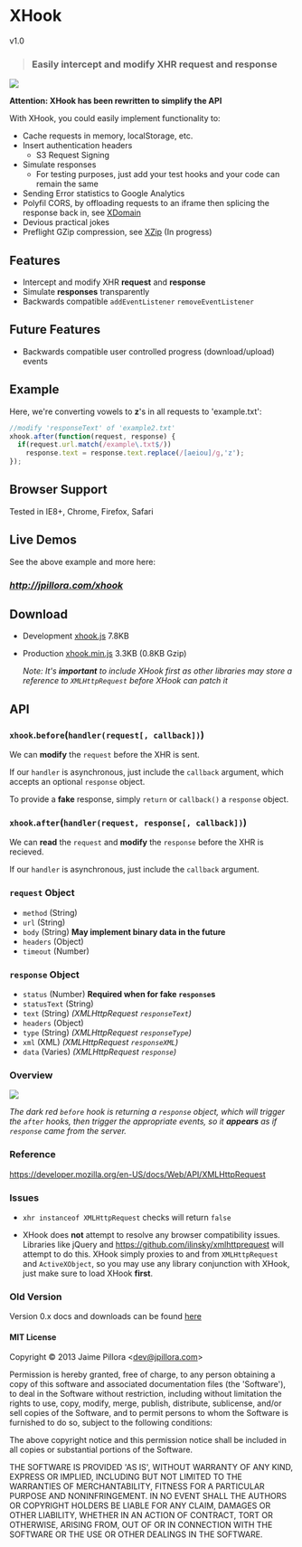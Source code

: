 # XHook

v1.0

> ### Easily intercept and modify XHR request and response

<a href="https://twitter.com/intent/tweet?hashtags=xhook%2Cjavascript%2Cxhr&original_referer=http%3A%2F%2Fgithub.com%2F&text=XHook%3A+Easily+intercept+and+modify+XHR+request+and+response&tw_p=tweetbutton&url=https%3A%2F%2Fgithub.com%2Fjpillora%2Fxhook" target="_blank">
  <img src="http://jpillora.com/github-twitter-button/img/tweet.png"></img>
</a>


**Attention: XHook has been rewritten to simplify the API**

<!--
[![browser support](https://ci.testling.com/jpillora/xhook.png)](https://ci.testling.com/jpillora/xhook)
-->

With XHook, you could easily implement functionality to:

* Cache requests in memory, localStorage, etc.
* Insert authentication headers
  * S3 Request Signing
* Simulate responses
  * For testing purposes, just add your test hooks and your code can remain the same
* Sending Error statistics to Google Analytics
* Polyfil CORS, by offloading requests to an iframe then splicing the response back in, see [XDomain](http://jpillora.com/xdomain)
* Devious practical jokes
* Preflight GZip compression, see [XZip](http://github.com/jpillora/xzip) (In progress)

## Features

* Intercept and modify XHR **request** and **response**
* Simulate **responses** transparently
* Backwards compatible `addEventListener` `removeEventListener`

## Future Features

* Backwards compatible user controlled progress (download/upload) events

## Example

Here, we're converting vowels to **z**'s in all requests to 'example.txt':

``` javascript
//modify 'responseText' of 'example2.txt'
xhook.after(function(request, response) {
  if(request.url.match(/example\.txt$/)) 
    response.text = response.text.replace(/[aeiou]/g,'z');
});
```

## Browser Support

Tested in IE8+, Chrome, Firefox, Safari

<!-- 
[![browser support](https://ci.testling.com/jpillora/xhook.png)](https://ci.testling.com/jpillora/xhook)
 -->

## Live Demos

See the above example and more here:

### *http://jpillora.com/xhook*

## Download

* Development [xhook.js](http://jpillora.com/xhook/dist/1/xhook.js) 7.8KB
* Production [xhook.min.js](http://jpillora.com/xhook/dist/1/xhook.min.js) 3.3KB (0.8KB Gzip)

  *Note: It's **important** to include XHook first as other libraries may store a reference to `XMLHttpRequest` before XHook can patch it*

## API

### `xhook`.`before`(`handler(request[, callback])`)

We can **modify** the `request` before the XHR is sent.

If our `handler` is asynchronous, just include the `callback` argument, which accepts an optional `response` object.

To provide a **fake** response, simply `return` or `callback()` a `response` object.

### `xhook`.`after`(`handler(request, response[, callback])`)

We can **read** the `request` and **modify** the `response` before the XHR is recieved.

If our `handler` is asynchronous, just include the `callback` argument.

### `request` Object

* `method` (String)
* `url` (String)
* `body` (String) **May implement binary data in the future**
* `headers` (Object)
* `timeout` (Number)

### `response` Object

* `status` (Number) **Required when for fake `response`s**
* `statusText` (String)
* `text` (String) *(XMLHttpRequest `responseText`)*
* `headers` (Object)
* `type` (String) *(XMLHttpRequest `responseType`)*
* `xml` (XML) *(XMLHttpRequest `responseXML`)*
* `data` (Varies) *(XMLHttpRequest `response`)*

### Overview

<img src="https://docs.google.com/drawings/d/1PTxHDqdW9iNqagDwtaO0ggXZkJp7ILiRDVWAMHInFGQ/pub?w=498&amp;h=235">

*The dark red `before` hook is returning a `response` object, which will trigger the `after`
hooks, then trigger the appropriate events, so it **appears** as if `response` came from 
the server.*

### Reference

https://developer.mozilla.org/en-US/docs/Web/API/XMLHttpRequest

### Issues

* `xhr instanceof XMLHttpRequest` checks will return `false`

* XHook does **not** attempt to resolve any browser compatibility issues. Libraries like jQuery 
and https://github.com/ilinsky/xmlhttprequest will attempt to do this. XHook simply proxies to and from `XMLHttpRequest` and `ActiveXObject`, so you may use any library
conjunction with XHook, just make sure to load XHook **first**. 

### Old Version

Version 0.x docs and downloads can be found [here](https://github.com/jpillora/xhook/tree/a42c8814bd052f03cfb3a1d7848a37df5a5d0563) 

#### MIT License

Copyright © 2013 Jaime Pillora &lt;dev@jpillora.com&gt;

Permission is hereby granted, free of charge, to any person obtaining
a copy of this software and associated documentation files (the
'Software'), to deal in the Software without restriction, including
without limitation the rights to use, copy, modify, merge, publish,
distribute, sublicense, and/or sell copies of the Software, and to
permit persons to whom the Software is furnished to do so, subject to
the following conditions:

The above copyright notice and this permission notice shall be
included in all copies or substantial portions of the Software.

THE SOFTWARE IS PROVIDED 'AS IS', WITHOUT WARRANTY OF ANY KIND,
EXPRESS OR IMPLIED, INCLUDING BUT NOT LIMITED TO THE WARRANTIES OF
MERCHANTABILITY, FITNESS FOR A PARTICULAR PURPOSE AND NONINFRINGEMENT.
IN NO EVENT SHALL THE AUTHORS OR COPYRIGHT HOLDERS BE LIABLE FOR ANY
CLAIM, DAMAGES OR OTHER LIABILITY, WHETHER IN AN ACTION OF CONTRACT,
TORT OR OTHERWISE, ARISING FROM, OUT OF OR IN CONNECTION WITH THE
SOFTWARE OR THE USE OR OTHER DEALINGS IN THE SOFTWARE.

